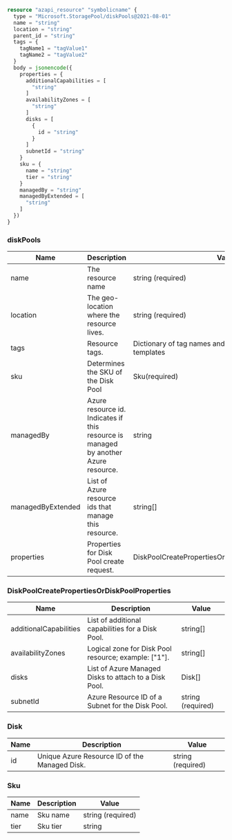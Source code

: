 ```terraform
resource "azapi_resource" "symbolicname" {
  type = "Microsoft.StoragePool/diskPools@2021-08-01"
  name = "string"
  location = "string"
  parent_id = "string"
  tags = {
    tagName1 = "tagValue1"
    tagName2 = "tagValue2"
  }
  body = jsonencode({
    properties = {
      additionalCapabilities = [
        "string"
      ]
      availabilityZones = [
        "string"
      ]
      disks = [
        {
          id = "string"
        }
      ]
      subnetId = "string"
    }
    sku = {
      name = "string"
      tier = "string"
    }
    managedBy = "string"
    managedByExtended = [
      "string"
    ]
  })
}

```

### diskPools

| Name | Description | Value |
|-|-|-|
| name | The resource name | string (required) |
| location | The geo-location where the resource lives. | string (required) |
| tags | Resource tags. | Dictionary of tag names and values. SeeTags in templates |
| sku | Determines the SKU of the Disk Pool | Sku(required) |
| managedBy | Azure resource id. Indicates if this resource is managed by another Azure resource. | string |
| managedByExtended | List of Azure resource ids that manage this resource. | string[] |
| properties | Properties for Disk Pool create request. | DiskPoolCreatePropertiesOrDiskPoolProperties(required) |


### DiskPoolCreatePropertiesOrDiskPoolProperties

| Name | Description | Value |
|-|-|-|
| additionalCapabilities | List of additional capabilities for a Disk Pool. | string[] |
| availabilityZones | Logical zone for Disk Pool resource; example: ["1"]. | string[] |
| disks | List of Azure Managed Disks to attach to a Disk Pool. | Disk[] |
| subnetId | Azure Resource ID of a Subnet for the Disk Pool. | string (required) |


### Disk

| Name | Description | Value |
|-|-|-|
| id | Unique Azure Resource ID of the Managed Disk. | string (required) |


### Sku

| Name | Description | Value |
|-|-|-|
| name | Sku name | string (required) |
| tier | Sku tier | string |


